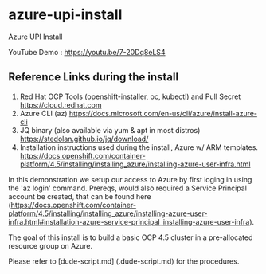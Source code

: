 # azure-upi-install
Azure UPI Install 

YouTube Demo : https://youtu.be/7-20Dq8eLS4
## Reference Links during the install
1. Red Hat OCP Tools (openshift-installer, oc, kubectl) and Pull Secret
    https://cloud.redhat.com
2. Azure CLI (az)
    https://docs.microsoft.com/en-us/cli/azure/install-azure-cli
3. JQ binary (also available via yum & apt in most distros)
    https://stedolan.github.io/jq/download/
4. Installation instructions used during the install, Azure w/ ARM templates.
    https://docs.openshift.com/container-platform/4.5/installing/installing_azure/installing-azure-user-infra.html


In this demonstration we setup our access to Azure by first loging in using the 'az login' command. Prereqs, would also required a Service Principal account be created, that can be found here (https://docs.openshift.com/container-platform/4.5/installing/installing_azure/installing-azure-user-infra.html#installation-azure-service-principal_installing-azure-user-infra). 

The goal of this install is to build a basic OCP 4.5 cluster in a pre-allocated resource group on Azure.

Please refer to [dude-script.md] (.dude-script.md) for the procedures.
